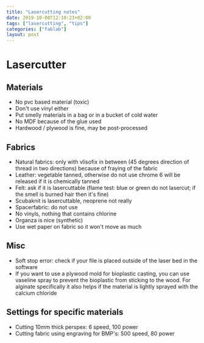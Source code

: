 ```yaml
---
title: "Lasercutting notes"
date: 2019-10-08T12:10:23+02:00
tags: ["lasercutting", "tips"]
categories: ["fablab"]
layout: post
---
```

# Lasercutter

## Materials
- No pvc based material (toxic)
- Don't use vinyl either
- Put smelly materials in a bag or in a bucket of cold water
- No MDF because of the glue used
- Hardwood / plywood is fine, may be post-processed

## Fabrics
- Natural fabrics: only with vlisofix in between (45 degrees direction of thread in two directions) because of fraying of the fabric
- Leather: vegetable tanned, otherwise do not use chrome 6 will be released if it is chemically tanned
- Felt: ask if it is lasercuttable (flame test: blue or green do not lasercut; if the smell is burned hair then it's fine)
- Scubaknit is lasercuttable, neoprene not really
- Spacerfabric: do not use
- No vinyls, nothing that contains chlorine
- Organza is nice (synthetic)
- Use wet paper on fabric so it won't move as much

## Misc
- Soft stop error: check if your file is placed outside of the laser bed in the software
- If you want to use a plywood mold for bioplastic casting, you can use vaseline spray to prevent the bioplastic from sticking to the wood. For alginate specifically it also helps if the material is lightly sprayed with the calcium chloride 

## Settings for specific materials
- Cutting 10mm thick perspex: 6 speed, 100 power 
- Cutting fabric using engraving for BMP's: 500 speed, 80 power 